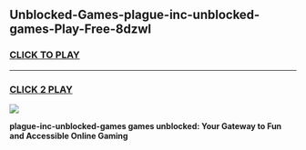 
## Unblocked-Games-plague-inc-unblocked-games-Play-Free-8dzwl
<h3>
<a href="https://premium76.site?title=plague-inc-unblocked-games&ref=19M">CLICK TO PLAY</a></h3>
<hr>

<h3>
<a href="https://premium76.site?title=plague-inc-unblocked-games&ref=19M">CLICK 2 PLAY</a>
  
</h3>

<a href="https://premium76.site?title=plague-inc-unblocked-games&ref=19M"><img src="https://clearcache.store/games.png"></a>


**plague-inc-unblocked-games games unblocked: Your Gateway to Fun and Accessible Online Gaming**
